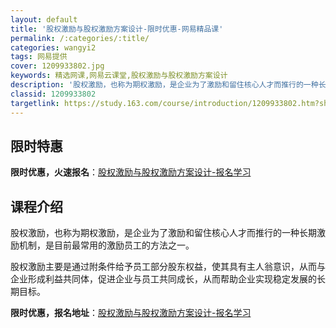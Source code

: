 ```yaml
---
layout: default
title: '股权激励与股权激励方案设计-限时优惠-网易精品课'
permalink: /:categories/:title/
categories: wangyi2
tags: 网易提供
cover: 1209933802.jpg
keywords: 精选网课,网易云课堂,股权激励与股权激励方案设计
description: '股权激励，也称为期权激励，是企业为了激励和留住核心人才而推行的一种长期激励机制，是目前最常用的激励员工的方法之一。股权激'
classid: 1209933802
targetlink: https://study.163.com/course/introduction/1209933802.htm?share=1&shareId=1025206652&utm_campaign=share&utm_medium=iphoneShare&utm_source=&utm_u=1025206652
---
```


## 限时特惠

**限时优惠，火速报名**：[股权激励与股权激励方案设计-报名学习](https://study.163.com/course/introduction/1209933802.htm?share=1&shareId=1025206652&utm_campaign=share&utm_medium=iphoneShare&utm_source=&utm_u=1025206652)

## 课程介绍

股权激励，也称为期权激励，是企业为了激励和留住核心人才而推行的一种长期激励机制，是目前最常用的激励员工的方法之一。

股权激励主要是通过附条件给予员工部分股东权益，使其具有主人翁意识，从而与企业形成利益共同体，促进企业与员工共同成长，从而帮助企业实现稳定发展的长期目标。

**限时优惠，报名地址**：[股权激励与股权激励方案设计-报名学习](https://study.163.com/course/introduction/1209933802.htm?share=1&shareId=1025206652&utm_campaign=share&utm_medium=iphoneShare&utm_source=&utm_u=1025206652)

